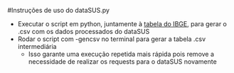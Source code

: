 #Instruções de uso do dataSUS.py

* Executar o script em python, juntamente à [tabela do IBGE](http://www.students.ic.unicamp.br/~ra234720/MC536/data/external/IBGE_Municipios.csv), para gerar o .csv com os dados processados do dataSUS
* Rodar o script com -gencsv no terminal para gerar a tabela .csv intermediária
  * Isso garante uma execução repetida mais rápida pois remove a necessidade de realizar os requests para o dataSUS novamente
